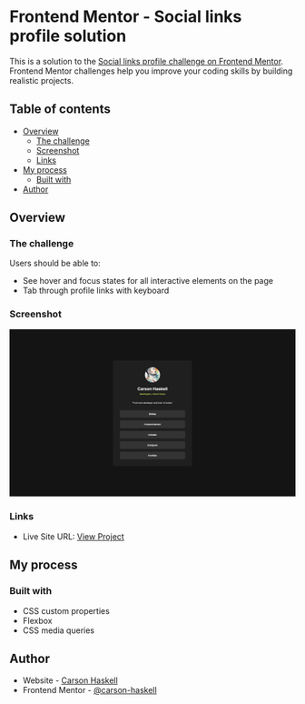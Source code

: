 # Frontend Mentor - Social links profile solution

This is a solution to the [Social links profile challenge on Frontend Mentor](https://www.frontendmentor.io/challenges/social-links-profile-UG32l9m6dQ). Frontend Mentor challenges help you improve your coding skills by building realistic projects.

## Table of contents

- [Overview](#overview)
  - [The challenge](#the-challenge)
  - [Screenshot](#screenshot)
  - [Links](#links)
- [My process](#my-process)
  - [Built with](#built-with)
- [Author](#author)

## Overview

### The challenge

Users should be able to:

- See hover and focus states for all interactive elements on the page
- Tab through profile links with keyboard

### Screenshot

![](./screenshot.jpg)

### Links

- Live Site URL: [View Project](https://carson-haskell.github.io/social-links-profile/)

## My process

### Built with

- CSS custom properties
- Flexbox
- CSS media queries

## Author

- Website - [Carson Haskell](https://portfolio-website-sandy-alpha-78.vercel.app/)
- Frontend Mentor - [@carson-haskell](https://www.frontendmentor.io/profile/carson-haskell)
